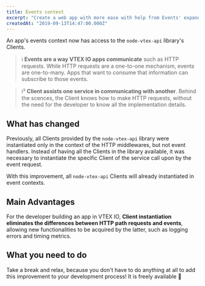 ```yaml
---
title: Events context
excerpt: "Create a web app with more ease with help from Events' expanding functionalities."
createdAt: "2019-09-13T14:47:00.000Z"
---
```


An app's events context now has access to the `node-vtex-api` library's Clients.  

> ℹ️ **Events are a way VTEX IO apps communicate** such as HTTP requests. While HTTP requests are a one-to-one mechanism, events are one-to-many. Apps that want to consume that information can subscribe to those events.

> ℹ️² **Client assists one service in communicating with another**. Behind the scences, the Client knows how to make HTTP requests, without the need for the developer to know all the implementation details. 

## What has changed

Previously, all Clients provided by the `node-vtex-api` library were instantiated only in the context of the HTTP middlewares, but not event handlers. Instead of having all the Clients in the library available, it was necessary to instantiate the specific Client of the service call upon by the event request.

With this improvement, all `node-vtex-api` Clients will already instantiated in event contexts.

## Main Advantages

For the developer building an app in VTEX IO, **Client instantiation eliminates the differences between HTTP path requests and events**, allowing new functionalities to be acquired by the latter, such as logging errors and timing metrics.

## What you need to do 

Take a break and relax, because you don't have to do anything at all to add this improvement to your development process! It is freely available :tada:

